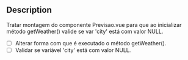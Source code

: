 ## Description

Tratar montagem do componente Previsao.vue para que ao inicializar método getWeather() valide se var 'city' está com valor NULL.

-[ ] Alterar forma com que é executado o método getWeather().
-[ ] Validar se variável 'city' está com valor NULL.
